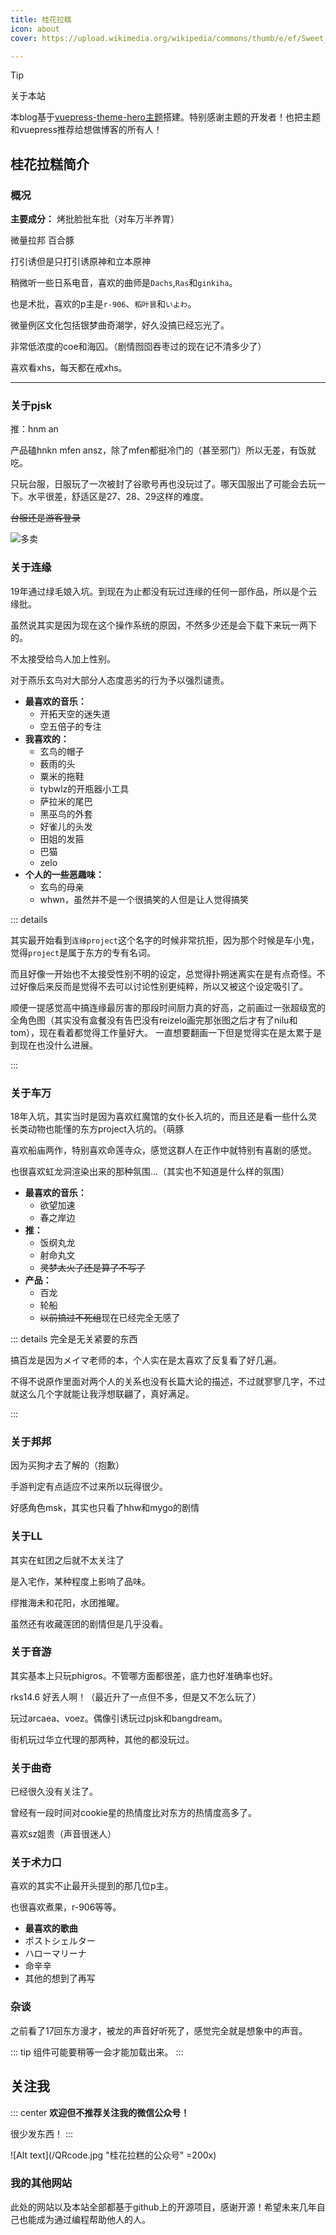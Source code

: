```yaml
---
title: 桂花拉糕
icon: about
cover: https://upload.wikimedia.org/wikipedia/commons/thumb/e/ef/Sweet_Tea_Olive_Cake.jpg/1920px-Sweet_Tea_Olive_Cake.jpg

---
```


> [!tip]
> 关于本站
> 
> 本blog基于[vuepress-theme-hero主题](https://theme-hope.vuejs.press/zh/)搭建。特别感谢主题的开发者！也把主题和vuepress推荐给想做博客的所有人！


## 桂花拉糕简介

### 概况

**主要成分：** 烤批脸批车批（对车万半养胃）

微量拉邦 百合豚

打引诱但是只打引诱原神和立本原神

稍微听一些日系电音，喜欢的曲师是`Dachs`,`Ras`和`ginkiha`。

也是术批，喜欢的p主是`r-906`、`稻叶昙`和`いよわ`。

微量例区文化包括银梦曲奇潮学，好久没搞已经忘光了。

非常低浓度的coe和海囚。（剧情囫囵吞枣过的现在记不清多少了）

喜欢看xhs，每天都在戒xhs。

---

### 关于pjsk
推：hnm an

产品磕hnkn mfen ansz，除了mfen都挺冷门的（甚至邪门）所以无差，有饭就吃。

只玩台服，日服玩了一次被封了谷歌号再也没玩过了。哪天国服出了可能会去玩一下。水平很差，舒适区是27、28、29这样的难度。

~~台服还是游客登录~~

![多卖](https://s2.loli.net/2024/08/07/JYU1bEf7ZtaAunr.jpg)

### 关于连缘

19年通过绿毛娘入坑。到现在为止都没有玩过连缘的任何一部作品，所以是个云缘批。

虽然说其实是因为现在这个操作系统的原因，不然多少还是会下载下来玩一两下的。

不太接受给鸟人加上性别。

对于燕乐玄鸟对大部分人态度恶劣的行为予以强烈谴责。

- **最喜欢的音乐：** 
  - 开拓天空的迷失道
  - 空五倍子的专注
- **我喜欢的：**
  - 玄鸟的帽子
  - 薮雨的头
  - 粟米的拖鞋
  - tybwlz的开瓶器小工具
  - 萨拉米的尾巴
  - 黑巫鸟的外套
  - 好雀儿的头发
  - 田姐的发箍
  - 巴猫
  - zelo
- **个人的一些恶趣味：**
  - 玄鸟的母亲
  - whwn，虽然并不是一个很搞笑的人但是让人觉得搞笑

::: details

其实最开始看到`连缘project`这个名字的时候非常抗拒，因为那个时候是车小鬼，觉得`project`是属于东方的专有名词。

而且好像一开始也不太接受性别不明的设定，总觉得扑朔迷离实在是有点奇怪。不过好像后来反而是觉得不去可以讨论性别更纯粹，所以又被这个设定吸引了。

顺便一提感觉高中搞连缘最厉害的那段时间厨力真的好高，之前画过一张超级宽的全角色图（其实没有盒餐没有告巴没有reizelo画完那张图之后才有了nilu和tom），现在看着都觉得工作量好大。
一直想要翻画一下但是觉得实在是太累于是到现在也没什么进展。

:::

### 关于车万
18年入坑，其实当时是因为喜欢红魔馆的女仆长入坑的，而且还是看一些什么灵长类动物也能懂的东方project入坑的。（萌豚

喜欢船庙两作，特别喜欢命莲寺众，感觉这群人在正作中就特别有喜剧的感觉。

也很喜欢虹龙洞渲染出来的那种氛围...（其实也不知道是什么样的氛围）

- **最喜欢的音乐：** 
  - 欲望加速
  - 春之岸边
- **推：** 
  - 饭纲丸龙 
  - 射命丸文 
  - ~~灵梦太火了还是算了不写了~~
- **产品：** 
  - 百龙 
  - 轮船
  - ~~以前搞过不死组~~现在已经完全无感了

::: details 完全是无关紧要的东西

搞百龙是因为メイマ老师的本，个人实在是太喜欢了反复看了好几遍。

不得不说原作里面对两个人的关系也没有长篇大论的描述，不过就寥寥几字，不过就这么几个字就能让我浮想联翩了，真好满足。

:::



### 关于邦邦
因为买狗才去了解的（抱歉）

手游判定有点适应不过来所以玩得很少。

好感角色msk，其实也只看了hhw和mygo的剧情

### 关于LL
其实在虹团之后就不太关注了

是入宅作，某种程度上影响了品味。

缪推海未和花阳，水团推曜。

虽然还有收藏莲团的剧情但是几乎没看。

### 关于音游
其实基本上只玩phigros。不管哪方面都很差，底力也好准确率也好。

rks14.6 好丢人啊！（最近升了一点但不多，但是又不怎么玩了）

玩过arcaea、voez。偶像引诱玩过pjsk和bangdream。

街机玩过华立代理的那两种，其他的都没玩过。

### 关于曲奇
已经很久没有关注了。

曾经有一段时间对cookie星的热情度比对东方的热情度高多了。

喜欢sz姐贵（声音很迷人）

### 关于术力口
喜欢的其实不止最开头提到的那几位p主。

也很喜欢煮果，r-906等等。

- **最喜欢的歌曲**
- ポストシェルター
- ハローマリーナ
- 命辛辛
- 其他的想到了再写

### 杂谈
之前看了17回东方漫才，被龙的声音好听死了，感觉完全就是想象中的声音。

::: tip
组件可能要稍等一会才能加载出来。
:::

<BiliBili bvid="BV1T94y1q7kX" />

## 关注我

::: center
**欢迎但不推荐关注我的微信公众号！**

很少发东西！
:::

![Alt text](/QRcode.jpg "桂花拉糕的公众号" =200x)

### 我的其他网站

此处的网站以及本站全部都基于github上的开源项目，感谢开源！希望未来几年自己也能成为通过编程帮助他人的人。
<SiteInfo name="桂花资源站" url="https://ghlg.fun/gui-resource/" preview="https://s2.loli.net/2024/08/16/W9lMZBh6n5abHD8.png" />
<SiteInfo name="桂贴" url="http://gui-forum.cn/" preview="https://s2.loli.net/2024/08/16/BGlSKaFp9oV64nt.png" />
<SiteInfo name="gui-zone" url="http://ghlg.fun/Gui-zone/" preview="https://s2.loli.net/2024/08/16/QbsziVOWRXrETMy.png" />